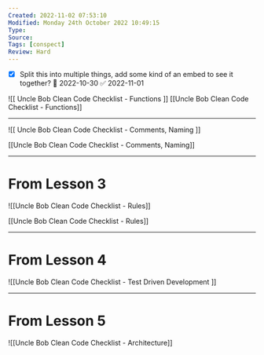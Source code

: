 ```yaml
---
Created: 2022-11-02 07:53:10
Modified: Monday 24th October 2022 10:49:15
Type: 
Source: 
Tags: [conspect]
Review: Hard
---
```


- [x] Split this into multiple things, add some kind of an embed to see it together? 📅 2022-10-30 ✅ 2022-11-01

![[ Uncle Bob Clean Code Checklist - Functions ]]
[[Uncle Bob Clean Code Checklist - Functions]]

---

![[ Uncle Bob Clean Code Checklist - Comments, Naming ]]

[[Uncle Bob Clean Code Checklist - Comments, Naming]]

---

# **From Lesson 3**

![[Uncle Bob Clean Code Checklist - Rules]]

[[Uncle Bob Clean Code Checklist - Rules]]

---

# **From Lesson 4**

![[Uncle Bob Clean Code Checklist - Test Driven Development ]]


---

# **From Lesson 5**

![[Uncle Bob Clean Code Checklist - Architecture]]
